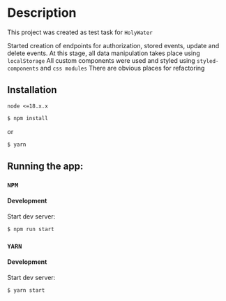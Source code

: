 # Description

This project was created as test task for `HolyWater`

Started creation of endpoints for authorization, stored events, update and delete events.
At this stage, all data manipulation takes place using `localStorage`
All custom components were used and styled using `styled-components` and `css modules`
There are obvious places for refactoring

## Installation

`node <=18.x.x`

```sh
$ npm install
```

or

```sh
$ yarn
```

## Running the app:

### `NPM`

#### Development

Start dev server:

```sh
$ npm run start
```

### `YARN`

#### Development

Start dev server:

```sh
$ yarn start
```
